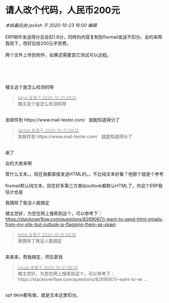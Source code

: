 # 请人改个代码，人民币200元


<i class="pstatus"> 本帖最后由 jacksh 于 2020-10-23 16:00 编辑 </i><br />
<br />
ERP邮件发送得分总会扣1.8分，同样的内容复制到foxmail发送不扣分。会的来帮我改下，改好后给200元辛苦费。<br />
<br />
两个文件上传到附件，如果还需要其它测试可以远程。<br />
<br />
<br />
<br />
<br />
<img id="aimg_DzOFZ" onclick="zoom(this, this.src, 0, 0, 0)" class="zoom" src="https://i.loli.net/2020/10/21/PRvJMWsZA9HVbDz.jpg" onmouseover="img_onmouseoverfunc(this)" onload="thumbImg(this)" border="0" alt="" />

楼主这个是怎么检测的呀

<div class="quote"><blockquote><font size="2"><a href="https://www.hostloc.com/forum.php?mod=redirect&amp;goto=findpost&amp;pid=9329896&amp;ptid=756625" target="_blank"><font color="#999999">taryn 发表于 2020-10-21 09:01</font></a></font><br />
楼主这个是怎么检测的呀</blockquote></div><br />
发邮件到 https://www.mail-tester.com/&nbsp; &nbsp;就能知道得分了 

<div class="quote"><blockquote><font size="2"><a href="https://www.hostloc.com/forum.php?mod=redirect&amp;goto=findpost&amp;pid=9329951&amp;ptid=756625" target="_blank"><font color="#999999">jacksh 发表于 2020-10-21 09:12</font></a></font><br />
发邮件到 https://www.mail-tester.com/&nbsp; &nbsp;就能知道得分了</blockquote></div><br />
谢了

会的大佬来啊<img id="aimg_APDEd" onclick="zoom(this, this.src, 0, 0, 0)" class="zoom" src="https://cdn.jsdelivr.net/gh/hishis/forum-master/public/images/patch.gif" onmouseover="img_onmouseoverfunc(this)" onload="thumbImg(this)" border="0" alt="" />

管什么文本。。现在我都直接发送HTML的。。不比纯文本好看？他那个就是个参考<br />
<br />
foxmail默认纯文本，现在好多第三方类似outlook都默认HTML了，你这个ERP我估计也是

我猜除了我没人能搞定

楼主您好，为您在网上搜索到这个，可以参考下：https://stackoverflow.com/questions/8269067/i-want-to-send-html-emails-from-my-site-but-outlook-is-flagging-them-as-spam

<div class="quote"><blockquote><font size="2"><a href="https://www.hostloc.com/forum.php?mod=redirect&amp;goto=findpost&amp;pid=9329994&amp;ptid=756625" target="_blank"><font color="#999999">hehe 发表于 2020-10-21 09:19</font></a></font><br />
我猜除了我没人能搞定</blockquote></div><br />
来来来，帮我搞定，然后拿钱<img src="static/image/smiley/default/lol.gif" smilieid="12" border="0" alt="" />&nbsp; &nbsp;&nbsp; &nbsp;&nbsp; &nbsp;&nbsp; &nbsp;&nbsp; &nbsp;&nbsp; &nbsp;&nbsp; &nbsp;&nbsp; &nbsp;

<div class="quote"><blockquote><font size="2"><a href="https://www.hostloc.com/forum.php?mod=redirect&amp;goto=findpost&amp;pid=9330064&amp;ptid=756625" target="_blank"><font color="#999999">LiuJia 发表于 2020-10-21 09:31</font></a></font><br />
楼主您好，为您在网上搜索到这个，可以参考下：https://stackoverflow.com/questions/8269067/i-want-to-se ...</blockquote></div><br />
spf dkim都有做，就是文本这里扣分。&nbsp; &nbsp;&nbsp; &nbsp;&nbsp; &nbsp;&nbsp; &nbsp;&nbsp;&nbsp;
